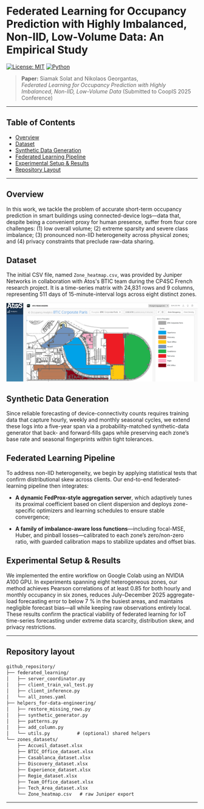 # Federated Learning for Occupancy Prediction with Highly Imbalanced, Non-IID, Low-Volume Data: An Empirical Study  

[![License: MIT](https://img.shields.io/badge/License-MIT-yellow.svg)](#license)
[![Python](https://img.shields.io/badge/Python-3.9%2B-blue.svg)](#requirements)

> **Paper:** Siamak Solat and Nikolaos Georgantas,  
> *Federated Learning for Occupancy Prediction with Highly Imbalanced, Non-IID, Low-Volume Data* (Submitted to CoopIS 2025 Conference)

---

## Table of Contents
- [Overview](#overview)
- [Dataset](#dataset)
- [Synthetic Data Generation](#synthetic-data-generation)
- [Federated Learning Pipeline](#federated-learning-pipeline)
- [Experimental Setup & Results](#experimental-setup--results)
- [Repository Layout](#repository-layout)

---

## Overview
In this work, we tackle the problem of accurate short-term occupancy prediction in smart buildings using connected-device logs—data that, despite being a convenient proxy for human presence, suffer from four core challenges: (1) low overall volume; (2) extreme sparsity and severe class imbalance; (3) pronounced non-IID heterogeneity across physical zones; and (4) privacy constraints that preclude raw-data sharing.

## Dataset
The initial CSV file, named `Zone_heatmap.csv`, was provided by Juniper Networks in collaboration with Atos's BTIC team during the CP4SC French research project. It is a time-series matrix with 24,831 rows and 9 columns, representing 511 days of 15-minute-interval logs across eight distinct zones.

![BTIC zones map](assets/BTICzones.png)

## Synthetic Data Generation
Since reliable forecasting of device-connectivity counts requires training data that capture hourly, weekly and monthly seasonal cycles, we extend these logs into a five-year span via a probability-matched synthetic-data generator that back- and forward-fills gaps while preserving each zone’s base rate and seasonal fingerprints within tight tolerances.

## Federated Learning Pipeline
To address non-IID heterogeneity, we begin by applying statistical tests that confirm distributional skew across clients. Our end-to-end federated-learning pipeline then integrates:

- **A dynamic FedProx-style aggregation server**, which adaptively tunes its proximal coefficient based on client dispersion and deploys zone-specific optimizers and learning schedules to ensure stable convergence;

- **A family of imbalance-aware loss functions**—including focal-MSE, Huber, and pinball losses—calibrated to each zone’s zero/non-zero ratio, with guarded calibration maps to stabilize updates and offset bias.

## Experimental Setup & Results
We implemented the entire workflow on Google Colab using an NVIDIA A100 GPU. In experiments spanning eight heterogeneous zones, our method achieves Pearson correlations of at least 0.85 for both hourly and monthly occupancy in six zones, reduces July–December 2025 aggregate-load forecasting error to below 7 % in the busiest areas, and maintains negligible forecast bias—all while keeping raw observations entirely local. These results confirm the practical viability of federated learning for IoT time-series forecasting under extreme data scarcity, distribution skew, and privacy restrictions.

---

## Repository layout

```text
github_repository/
├── federated_learning/
│   ├── server_coordinator.py
│   ├── client_train_val_test.py
│   ├── client_inference.py
│   └── all_zones.yaml
├── helpers_for-data-engineering/
│   ├── restore_missing_rows.py
│   ├── synthetic_generator.py
│   ├── patterns.py
│   ├── add_column.py
│   └── utils.py          # (optional) shared helpers
└── zones_datasets/
    ├── Accueil_dataset.xlsx
    ├── BTIC_Office_dataset.xlsx
    ├── Casablanca_dataset.xlsx
    ├── Discovery_dataset.xlsx
    ├── Experience_dataset.xlsx
    ├── Regie_dataset.xlsx
    ├── Team_Office_dataset.xlsx
    ├── Tech_Area_dataset.xlsx
    └── Zone_heatmap.csv   # raw Juniper export
```

---





